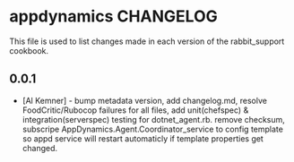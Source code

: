 appdynamics CHANGELOG
========================

This file is used to list changes made in each version of the rabbit_support cookbook.

0.0.1
-----
- [Al Kemner] - bump metadata version, add changelog.md, resolve FoodCritic/Rubocop failures for all files, add unit(chefspec) & integration(serverspec) testing for dotnet_agent.rb. remove checksum, subscripe AppDynamics.Agent.Coordinator_service to config template so appd service will restart automaticly if template properties get changed. 
